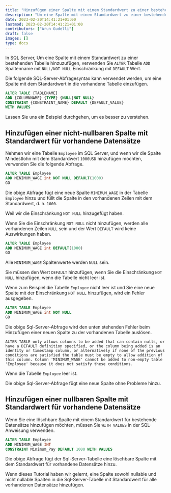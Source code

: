 ```yaml
---
title: "Hinzufügen einer Spalte mit einem Standardwert zu einer bestehenden Tabelle in SQL Server"
description: "Um eine Spalte mit einem Standardwert zu einer bestehenden Tabelle hinzuzufügen, verwenden Sie 'ALTER' Table 'ADD' column name with 'NULL/NOT NULL' constraint with 'DEFAULT' value."
date: 2023-02-20T14:41:21+01:00
lastmod: 2023-02-20T14:41:21+01:00
contributors: ["Arun Gudelli"]
draft: false
images: []
type: docs
---
```


In SQL Server, Um eine Spalte mit einem Standardwert zu einer bestehenden Tabelle hinzuzufügen, verwenden Sie `ALTER` Tabelle `ADD` Spaltenname mit `NULL/NOT NULL` Einschränkung mit `DEFAULT` Wert.

Die folgende SQL-Server-Abfragesyntax kann verwendet werden, um eine Spalte mit dem Standardwert in die vorhandene Tabelle einzufügen.

```sql
ALTER TABLE {TABLENAME} 
ADD {COLUMNNAME} {TYPE} {NULL|NOT NULL} 
CONSTRAINT {CONSTRAINT_NAME} DEFAULT {DEFAULT_VALUE}
WITH VALUES
```

Lassen Sie uns ein Beispiel durchgehen, um es besser zu verstehen.

## Hinzufügen einer nicht-nullbaren Spalte mit Standardwert für vorhandene Datensätze

Nehmen wir eine Tabelle `Employee` im SQL Server, und wenn wir die Spalte Mindestlohn mit dem Standardwert `1000USD` hinzufügen möchten, verwenden Sie die folgende Abfrage.

```sql
ALTER TABLE Employee
ADD MINIMUM_WAGE int NOT NULL DEFAULT(1000)
GO
```

Die obige Abfrage fügt eine neue Spalte `MINIMUM_WAGE` in der Tabelle `Employee` hinzu und füllt die Spalte in den vorhandenen Zeilen mit dem Standardwert, d. h. `1000`. 

Weil wir die Einschränkung `NOT NULL` hinzugefügt haben.

Wenn Sie die Einschränkung `NOT NULL` nicht hinzufügen, werden alle vorhandenen Zeilen `NULL` sein und der Wert `DEFAULT` wird keine Auswirkungen haben. 

```sql
ALTER TABLE Employee
ADD MINIMUM_WAGE int DEFAULT(1000)
GO
```

Alle `MINIMUM_WAGE` Spaltenwerte werden `NULL` sein.

Sie müssen den Wert `DEFAULT` hinzufügen, wenn Sie die Einschränkung `NOT NULL` hinzufügen, wenn die Tabelle nicht leer ist. 

Wenn zum Beispiel die Tabelle `Employee` nicht leer ist und Sie eine neue Spalte mit der Einschränkung `NOT NULL` hinzufügen, wird ein Fehler ausgegeben.

```sql
ALTER TABLE Employee
ADD MINIMUM_WAGE int NOT NULL
GO
```

Die obige Sql-Server-Abfrage wird den unten stehenden Fehler beim Hinzufügen einer neuen Spalte zu der vorhandenen Tabelle auslösen.

```text
ALTER TABLE only allows columns to be added that can contain nulls, or have a DEFAULT definition specified, or the column being added is an identity or timestamp column, or alternatively if none of the previous conditions are satisfied the table must be empty to allow addition of this column. Column 'MINIMUM_WAGE' cannot be added to non-empty table 'Employee' because it does not satisfy these conditions.
```

Wenn die Tabelle `Employee` leer ist. 

Die obige Sql-Server-Abfrage fügt eine neue Spalte ohne Probleme hinzu.

## Hinzufügen einer nullbaren Spalte mit Standardwert für vorhandene Datensätze

Wenn Sie eine löschbare Spalte mit einem Standardwert für bestehende Datensätze hinzufügen möchten, müssen Sie `WITH VALUES` in der SQL-Anweisung verwenden.

```sql
ALTER TABLE Employee
ADD MINIMUM_WAGE INT
CONSTRAINT Minimum_Pay DEFAULT 1000 WITH VALUES
```

Die obige Abfrage fügt der Sql-Server-Tabelle eine löschbare Spalte mit dem Standardwert für vorhandene Datensätze hinzu.

Wenn dieses Tutorial haben wir gelernt, eine Spalte sowohl nullable und nicht nullable Spalten in die Sql-Server-Tabelle mit Standardwert für alle vorhandenen Datensätze hinzufügen.

